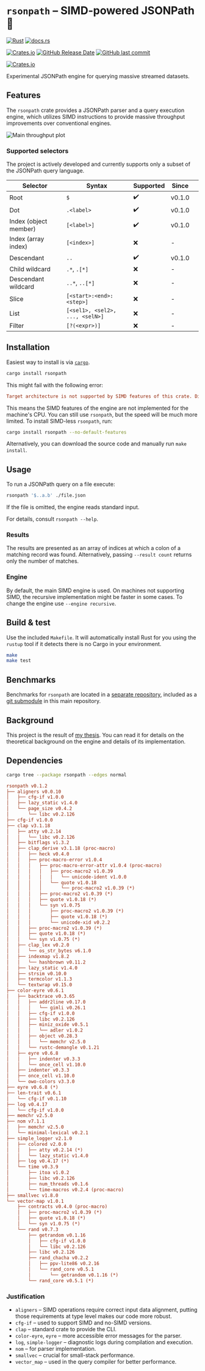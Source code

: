 # `rsonpath` &ndash; SIMD-powered JSONPath 🚀

[![Rust](https://github.com/V0ldek/rsonpath/actions/workflows/rust.yml/badge.svg)](https://github.com/V0ldek/rsonpath/actions/workflows/rust.yml)
[![docs.rs](https://img.shields.io/docsrs/rsonpath?logo=docs.rs)](https://docs.rs/rsonpath)

[![Crates.io](https://img.shields.io/crates/v/rsonpath?logo=docs.rs)](https://crates.io/crates/rsonpath)
[![GitHub Release Date](https://img.shields.io/github/release-date/v0ldek/rsonpath)](https://github.com/V0ldek/rsonpath/releases)
[![GitHub last commit](https://img.shields.io/github/last-commit/v0ldek/rsonpath?logo=github)](https://github.com/V0ldek/rsonpath/commits/main)

[![Crates.io](https://img.shields.io/crates/l/rsonpath)](https://choosealicense.com/licenses/mit/)

Experimental JSONPath engine for querying massive streamed datasets.

## Features

The `rsonpath` crate provides a JSONPath parser and a query execution engine,
which utilizes SIMD instructions to provide massive throughput improvements over conventional engines.

![Main throughput plot](/img/main-plot.svg)

### Supported selectors

The project is actively developed and currently supports only a subset of the JSONPath query language.

| Selector              | Syntax                          | Supported | Since  |   |
|-----------------------|---------------------------------|-----------|--------|---|
| Root                  | `$`                             | ✔️        | v0.1.0 |   |
| Dot                   | `.<label>`                      | ✔️        | v0.1.0 |   |
| Index (object member) | `[<label>]`                     | ✔️        | v0.1.0 |   |
| Index (array index)   | `[<index>]`                     | ❌        | -      |   |
| Descendant            | `..`                            | ✔️        | v0.1.0 |   |
| Child wildcard        | `.*`, `.[*]`                    | ❌        | -      |   |
| Descendant wildcard   | `..*`, `..[*]`                  | ❌        | -      |   |
| Slice                 | `[<start>:<end>:<step>]`        | ❌        | -      |   |
| List                  | `[<sel1>, <sel2>, ..., <selN>]` | ❌        | -      |   |
| Filter                | `[?(<expr>)]`                   | ❌        | -      |   |

## Installation

Easiest way to install is via [`cargo`](https://doc.rust-lang.org/cargo/getting-started/installation.html).

```bash
cargo install rsonpath
```

This might fail with the following error:

```ini
Target architecture is not supported by SIMD features of this crate. Disable the default `simd` feature.
```

This means the SIMD features of the engine are not implemented for the machine's CPU.
You can still use `rsonpath`, but the speed will be much more limited.
To install SIMD-less `rsonpath`, run:

```bash
cargo install rsonpath --no-default-features
```

Alternatively, you can download the source code and manually run `make install`.

## Usage

To run a JSONPath query on a file execute:

```bash
rsonpath '$..a.b' ./file.json
```

If the file is omitted, the engine reads standard input.

For details, consult `rsonpath --help`.

### Results

The results are presented as an array of indices at which a colon of a matching record was found.
Alternatively, passing `--result count` returns only the number of matches.

### Engine

By default, the main SIMD engine is used. On machines not supporting SIMD, the recursive implementation
might be faster in some cases. To change the engine use `--engine recursive`.

## Build & test

Use the included `Makefile`. It will automatically install Rust for you using the `rustup` tool if it detects there is no Cargo in your environment.

```bash
make
make test
```

## Benchmarks

Benchmarks for `rsonpath` are located in a [separate repository](https://github.com/v0ldek/rsonpath-benchmarks),
included as a [git submodule](https://git-scm.com/book/en/v2/Git-Tools-Submodules) in this main repository.

## Background

This project is the result of [my thesis](/pdf/Fast_execution_of_JSONPath_queries.pdf). You can read it for details on the theoretical
background on the engine and details of its implementation.

## Dependencies

```bash
cargo tree --package rsonpath --edges normal
```

```ini
rsonpath v0.1.2
├── aligners v0.0.10
│   ├── cfg-if v1.0.0
│   ├── lazy_static v1.4.0
│   └── page_size v0.4.2
│       └── libc v0.2.126
├── cfg-if v1.0.0
├── clap v3.1.18
│   ├── atty v0.2.14
│   │   └── libc v0.2.126
│   ├── bitflags v1.3.2
│   ├── clap_derive v3.1.18 (proc-macro)
│   │   ├── heck v0.4.0
│   │   ├── proc-macro-error v1.0.4
│   │   │   ├── proc-macro-error-attr v1.0.4 (proc-macro)
│   │   │   │   ├── proc-macro2 v1.0.39
│   │   │   │   │   └── unicode-ident v1.0.0
│   │   │   │   └── quote v1.0.18
│   │   │   │       └── proc-macro2 v1.0.39 (*)
│   │   │   ├── proc-macro2 v1.0.39 (*)
│   │   │   ├── quote v1.0.18 (*)
│   │   │   └── syn v1.0.75
│   │   │       ├── proc-macro2 v1.0.39 (*)
│   │   │       ├── quote v1.0.18 (*)
│   │   │       └── unicode-xid v0.2.2
│   │   ├── proc-macro2 v1.0.39 (*)
│   │   ├── quote v1.0.18 (*)
│   │   └── syn v1.0.75 (*)
│   ├── clap_lex v0.2.0
│   │   └── os_str_bytes v6.1.0
│   ├── indexmap v1.8.2
│   │   └── hashbrown v0.11.2
│   ├── lazy_static v1.4.0
│   ├── strsim v0.10.0
│   ├── termcolor v1.1.3
│   └── textwrap v0.15.0
├── color-eyre v0.6.1
│   ├── backtrace v0.3.65
│   │   ├── addr2line v0.17.0
│   │   │   └── gimli v0.26.1
│   │   ├── cfg-if v1.0.0
│   │   ├── libc v0.2.126
│   │   ├── miniz_oxide v0.5.1
│   │   │   └── adler v1.0.2
│   │   ├── object v0.28.3
│   │   │   └── memchr v2.5.0
│   │   └── rustc-demangle v0.1.21
│   ├── eyre v0.6.8
│   │   ├── indenter v0.3.3
│   │   └── once_cell v1.10.0
│   ├── indenter v0.3.3
│   ├── once_cell v1.10.0
│   └── owo-colors v3.3.0
├── eyre v0.6.8 (*)
├── len-trait v0.6.1
│   └── cfg-if v0.1.10
├── log v0.4.17
│   └── cfg-if v1.0.0
├── memchr v2.5.0
├── nom v7.1.1
│   ├── memchr v2.5.0
│   └── minimal-lexical v0.2.1
├── simple_logger v2.1.0
│   ├── colored v2.0.0
│   │   ├── atty v0.2.14 (*)
│   │   └── lazy_static v1.4.0
│   ├── log v0.4.17 (*)
│   └── time v0.3.9
│       ├── itoa v1.0.2
│       ├── libc v0.2.126
│       ├── num_threads v0.1.6
│       └── time-macros v0.2.4 (proc-macro)
├── smallvec v1.8.0
└── vector-map v1.0.1
    ├── contracts v0.4.0 (proc-macro)
    │   ├── proc-macro2 v1.0.39 (*)
    │   ├── quote v1.0.18 (*)
    │   └── syn v1.0.75 (*)
    └── rand v0.7.3
        ├── getrandom v0.1.16
        │   ├── cfg-if v1.0.0
        │   └── libc v0.2.126
        ├── libc v0.2.126
        ├── rand_chacha v0.2.2
        │   ├── ppv-lite86 v0.2.16
        │   └── rand_core v0.5.1
        │       └── getrandom v0.1.16 (*)
        └── rand_core v0.5.1 (*)
```

### Justification

- `aligners` &ndash; SIMD operations require correct input data alignment, putting those requirements at type level makes our code more robust.
- `cfg-if` &ndash; used to support SIMD and no-SIMD versions.
- `clap` &ndash; standard crate to provide the CLI.
- `color-eyre`, `eyre` &ndash; more accessible error messages for the parser.
- `log`, `simple-logger` &ndash; diagnostic logs during compilation and execution.
- `nom` &ndash; for parser implementation.
- `smallvec` &ndash; crucial for small-stack performance.
- `vector_map` &ndash; used in the query compiler for better performance.
